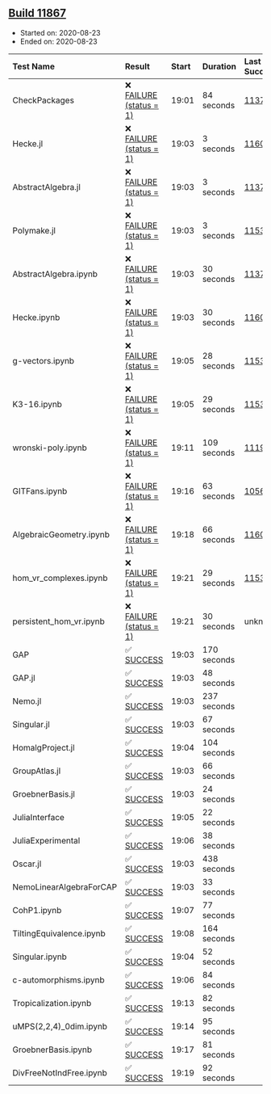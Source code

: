 ## [Build 11867](https://oscarci.mathematik.uni-kl.de/job/oscar/11867/)

* Started on: 2020-08-23
* Ended on: 2020-08-23

| Test Name    | Result | Start | Duration | Last Success | First Failure |
|:-------------|:-------|:------|:---------|:-------------|:--------------|
| CheckPackages | ❌ [FAILURE (status = 1)](https://oscarci.mathematik.uni-kl.de/job/oscar/11867/artifact/logs/build-11867/CheckPackages.log) | 19:01 | 84 seconds | [11376](https://oscarci.mathematik.uni-kl.de/job/oscar/11376/) | [11377](https://oscarci.mathematik.uni-kl.de/job/oscar/11377/) |
| Hecke.jl | ❌ [FAILURE (status = 1)](https://oscarci.mathematik.uni-kl.de/job/oscar/11867/artifact/logs/build-11867/Hecke.jl.log) | 19:03 | 3 seconds | [11602](https://oscarci.mathematik.uni-kl.de/job/oscar/11602/) | [11603](https://oscarci.mathematik.uni-kl.de/job/oscar/11603/) |
| AbstractAlgebra.jl | ❌ [FAILURE (status = 1)](https://oscarci.mathematik.uni-kl.de/job/oscar/11867/artifact/logs/build-11867/AbstractAlgebra.jl.log) | 19:03 | 3 seconds | [11376](https://oscarci.mathematik.uni-kl.de/job/oscar/11376/) | [11377](https://oscarci.mathematik.uni-kl.de/job/oscar/11377/) |
| Polymake.jl | ❌ [FAILURE (status = 1)](https://oscarci.mathematik.uni-kl.de/job/oscar/11867/artifact/logs/build-11867/Polymake.jl.log) | 19:03 | 3 seconds | [11532](https://oscarci.mathematik.uni-kl.de/job/oscar/11532/) | [11533](https://oscarci.mathematik.uni-kl.de/job/oscar/11533/) |
| AbstractAlgebra.ipynb | ❌ [FAILURE (status = 1)](https://oscarci.mathematik.uni-kl.de/job/oscar/11867/artifact/logs/build-11867/AbstractAlgebra.ipynb.log) | 19:03 | 30 seconds | [11376](https://oscarci.mathematik.uni-kl.de/job/oscar/11376/) | [11377](https://oscarci.mathematik.uni-kl.de/job/oscar/11377/) |
| Hecke.ipynb | ❌ [FAILURE (status = 1)](https://oscarci.mathematik.uni-kl.de/job/oscar/11867/artifact/logs/build-11867/Hecke.ipynb.log) | 19:03 | 30 seconds | [11602](https://oscarci.mathematik.uni-kl.de/job/oscar/11602/) | [11603](https://oscarci.mathematik.uni-kl.de/job/oscar/11603/) |
| g-vectors.ipynb | ❌ [FAILURE (status = 1)](https://oscarci.mathematik.uni-kl.de/job/oscar/11867/artifact/logs/build-11867/g-vectors.ipynb.log) | 19:05 | 28 seconds | [11532](https://oscarci.mathematik.uni-kl.de/job/oscar/11532/) | [11533](https://oscarci.mathematik.uni-kl.de/job/oscar/11533/) |
| K3-16.ipynb | ❌ [FAILURE (status = 1)](https://oscarci.mathematik.uni-kl.de/job/oscar/11867/artifact/logs/build-11867/K3-16.ipynb.log) | 19:05 | 29 seconds | [11532](https://oscarci.mathematik.uni-kl.de/job/oscar/11532/) | [11533](https://oscarci.mathematik.uni-kl.de/job/oscar/11533/) |
| wronski-poly.ipynb | ❌ [FAILURE (status = 1)](https://oscarci.mathematik.uni-kl.de/job/oscar/11867/artifact/logs/build-11867/wronski-poly.ipynb.log) | 19:11 | 109 seconds | [11192](https://oscarci.mathematik.uni-kl.de/job/oscar/11192/) | [11193](https://oscarci.mathematik.uni-kl.de/job/oscar/11193/) |
| GITFans.ipynb | ❌ [FAILURE (status = 1)](https://oscarci.mathematik.uni-kl.de/job/oscar/11867/artifact/logs/build-11867/GITFans.ipynb.log) | 19:16 | 63 seconds | [10566](https://oscarci.mathematik.uni-kl.de/job/oscar/10566/) | [10567](https://oscarci.mathematik.uni-kl.de/job/oscar/10567/) |
| AlgebraicGeometry.ipynb | ❌ [FAILURE (status = 1)](https://oscarci.mathematik.uni-kl.de/job/oscar/11867/artifact/logs/build-11867/AlgebraicGeometry.ipynb.log) | 19:18 | 66 seconds | [11602](https://oscarci.mathematik.uni-kl.de/job/oscar/11602/) | [11603](https://oscarci.mathematik.uni-kl.de/job/oscar/11603/) |
| hom_vr_complexes.ipynb | ❌ [FAILURE (status = 1)](https://oscarci.mathematik.uni-kl.de/job/oscar/11867/artifact/logs/build-11867/hom_vr_complexes.ipynb.log) | 19:21 | 29 seconds | [11532](https://oscarci.mathematik.uni-kl.de/job/oscar/11532/) | [11533](https://oscarci.mathematik.uni-kl.de/job/oscar/11533/) |
| persistent_hom_vr.ipynb | ❌ [FAILURE (status = 1)](https://oscarci.mathematik.uni-kl.de/job/oscar/11867/artifact/logs/build-11867/persistent_hom_vr.ipynb.log) | 19:21 | 30 seconds | unknown | unknown |
| GAP | ✅ [SUCCESS](https://oscarci.mathematik.uni-kl.de/job/oscar/11867/artifact/logs/build-11867/GAP.log) | 19:03 | 170 seconds |  |  |
| GAP.jl | ✅ [SUCCESS](https://oscarci.mathematik.uni-kl.de/job/oscar/11867/artifact/logs/build-11867/GAP.jl.log) | 19:03 | 48 seconds |  |  |
| Nemo.jl | ✅ [SUCCESS](https://oscarci.mathematik.uni-kl.de/job/oscar/11867/artifact/logs/build-11867/Nemo.jl.log) | 19:03 | 237 seconds |  |  |
| Singular.jl | ✅ [SUCCESS](https://oscarci.mathematik.uni-kl.de/job/oscar/11867/artifact/logs/build-11867/Singular.jl.log) | 19:03 | 67 seconds |  |  |
| HomalgProject.jl | ✅ [SUCCESS](https://oscarci.mathematik.uni-kl.de/job/oscar/11867/artifact/logs/build-11867/HomalgProject.jl.log) | 19:04 | 104 seconds |  |  |
| GroupAtlas.jl | ✅ [SUCCESS](https://oscarci.mathematik.uni-kl.de/job/oscar/11867/artifact/logs/build-11867/GroupAtlas.jl.log) | 19:03 | 66 seconds |  |  |
| GroebnerBasis.jl | ✅ [SUCCESS](https://oscarci.mathematik.uni-kl.de/job/oscar/11867/artifact/logs/build-11867/GroebnerBasis.jl.log) | 19:03 | 24 seconds |  |  |
| JuliaInterface | ✅ [SUCCESS](https://oscarci.mathematik.uni-kl.de/job/oscar/11867/artifact/logs/build-11867/JuliaInterface.log) | 19:05 | 22 seconds |  |  |
| JuliaExperimental | ✅ [SUCCESS](https://oscarci.mathematik.uni-kl.de/job/oscar/11867/artifact/logs/build-11867/JuliaExperimental.log) | 19:06 | 38 seconds |  |  |
| Oscar.jl | ✅ [SUCCESS](https://oscarci.mathematik.uni-kl.de/job/oscar/11867/artifact/logs/build-11867/Oscar.jl.log) | 19:03 | 438 seconds |  |  |
| NemoLinearAlgebraForCAP | ✅ [SUCCESS](https://oscarci.mathematik.uni-kl.de/job/oscar/11867/artifact/logs/build-11867/NemoLinearAlgebraForCAP.log) | 19:03 | 33 seconds |  |  |
| CohP1.ipynb | ✅ [SUCCESS](https://oscarci.mathematik.uni-kl.de/job/oscar/11867/artifact/logs/build-11867/CohP1.ipynb.log) | 19:07 | 77 seconds |  |  |
| TiltingEquivalence.ipynb | ✅ [SUCCESS](https://oscarci.mathematik.uni-kl.de/job/oscar/11867/artifact/logs/build-11867/TiltingEquivalence.ipynb.log) | 19:08 | 164 seconds |  |  |
| Singular.ipynb | ✅ [SUCCESS](https://oscarci.mathematik.uni-kl.de/job/oscar/11867/artifact/logs/build-11867/Singular.ipynb.log) | 19:04 | 52 seconds |  |  |
| c-automorphisms.ipynb | ✅ [SUCCESS](https://oscarci.mathematik.uni-kl.de/job/oscar/11867/artifact/logs/build-11867/c-automorphisms.ipynb.log) | 19:06 | 84 seconds |  |  |
| Tropicalization.ipynb | ✅ [SUCCESS](https://oscarci.mathematik.uni-kl.de/job/oscar/11867/artifact/logs/build-11867/Tropicalization.ipynb.log) | 19:13 | 82 seconds |  |  |
| uMPS(2,2,4)_0dim.ipynb | ✅ [SUCCESS](https://oscarci.mathematik.uni-kl.de/job/oscar/11867/artifact/logs/build-11867/uMPS-2-2-4-_0dim.ipynb.log) | 19:14 | 95 seconds |  |  |
| GroebnerBasis.ipynb | ✅ [SUCCESS](https://oscarci.mathematik.uni-kl.de/job/oscar/11867/artifact/logs/build-11867/GroebnerBasis.ipynb.log) | 19:17 | 81 seconds |  |  |
| DivFreeNotIndFree.ipynb | ✅ [SUCCESS](https://oscarci.mathematik.uni-kl.de/job/oscar/11867/artifact/logs/build-11867/DivFreeNotIndFree.ipynb.log) | 19:19 | 92 seconds |  |  |

